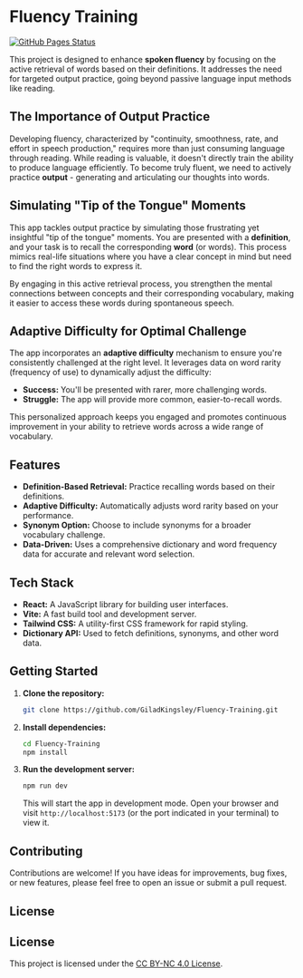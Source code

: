 # Fluency Training

[![GitHub Pages Status](https://img.shields.io/github/deployments/GiladKingsley/Fluency-Training/github-pages?label=GitHub%20Pages&logo=github)](https://giladkingsley.github.io/Fluency-Training/)

This project is designed to enhance **spoken fluency** by focusing on the active retrieval of words based on their definitions. It addresses the need for targeted output practice, going beyond passive language input methods like reading.

## The Importance of Output Practice

Developing fluency, characterized by "continuity, smoothness, rate, and effort in speech production," requires more than just consuming language through reading. While reading is valuable, it doesn't directly train the ability to produce language efficiently. To become truly fluent, we need to actively practice **output** - generating and articulating our thoughts into words.

## Simulating "Tip of the Tongue" Moments

This app tackles output practice by simulating those frustrating yet insightful "tip of the tongue" moments. You are presented with a **definition**, and your task is to recall the corresponding **word** (or words). This process mimics real-life situations where you have a clear concept in mind but need to find the right words to express it.

By engaging in this active retrieval process, you strengthen the mental connections between concepts and their corresponding vocabulary, making it easier to access these words during spontaneous speech.

## Adaptive Difficulty for Optimal Challenge

The app incorporates an **adaptive difficulty** mechanism to ensure you're consistently challenged at the right level. It leverages data on word rarity (frequency of use) to dynamically adjust the difficulty:

*   **Success:** You'll be presented with rarer, more challenging words.
*   **Struggle:** The app will provide more common, easier-to-recall words.

This personalized approach keeps you engaged and promotes continuous improvement in your ability to retrieve words across a wide range of vocabulary.

## Features

*   **Definition-Based Retrieval:** Practice recalling words based on their definitions.
*   **Adaptive Difficulty:** Automatically adjusts word rarity based on your performance.
*   **Synonym Option:** Choose to include synonyms for a broader vocabulary challenge.
*   **Data-Driven:** Uses a comprehensive dictionary and word frequency data for accurate and relevant word selection.

## Tech Stack

*   **React:** A JavaScript library for building user interfaces.
*   **Vite:** A fast build tool and development server.
*   **Tailwind CSS:** A utility-first CSS framework for rapid styling.
*   **Dictionary API:** Used to fetch definitions, synonyms, and other word data.

## Getting Started

1. **Clone the repository:**

    ```bash
    git clone https://github.com/GiladKingsley/Fluency-Training.git
    ```

2. **Install dependencies:**

    ```bash
    cd Fluency-Training
    npm install
    ```

3. **Run the development server:**

    ```bash
    npm run dev
    ```

    This will start the app in development mode. Open your browser and visit `http://localhost:5173` (or the port indicated in your terminal) to view it.

## Contributing

Contributions are welcome! If you have ideas for improvements, bug fixes, or new features, please feel free to open an issue or submit a pull request.

## License

## License

This project is licensed under the [CC BY-NC 4.0 License](LICENSE).